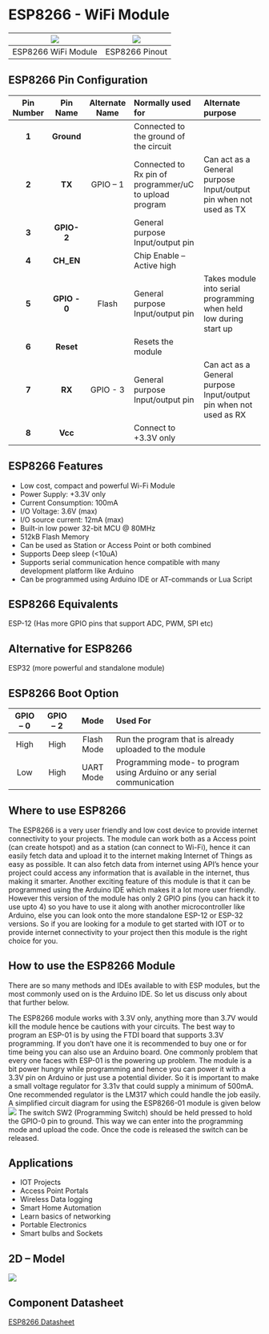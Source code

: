 # ESP8266  - WiFi Module
| ![](https://i.imgur.com/WyJpwaA.jpg) | ![](https://i.imgur.com/BQslUHb.png) |
| :---: | :---: |
| ESP8266 WiFi Module | ESP8266 Pinout |

## ESP8266 Pin Configuration
| Pin Number | Pin Name | Alternate Name | Normally used for | Alternate purpose |
| :---: | :---: | :---: | :--- | :--- |
| **1** | **Ground** |   | Connected to the ground of the circuit |   |
| **2** | **TX** | GPIO – 1 | Connected to Rx pin of programmer/uC  to upload program | Can act as a General purpose Input/output pin when not used as TX |
| **3** | **GPIO-2** |   | General purpose Input/output pin |   |
| **4** | **CH_EN** |   | Chip Enable – Active high |   |
| **5** | **GPIO - 0** | Flash | General purpose Input/output pin | Takes module into serial programming when held low during start up |
| **6** | **Reset** |   | Resets the module |   |
| **7** | **RX** | GPIO - 3 | General purpose Input/output pin | Can act as a General purpose Input/output pin when not used as RX |
| **8** | **Vcc** |   | Connect to +3.3V only |   |

## ESP8266 Features
- Low cost, compact and powerful Wi-Fi Module
- Power Supply: +3.3V only
- Current Consumption: 100mA
- I/O Voltage:  3.6V (max)
- I/O source current: 12mA (max)
- Built-in low power 32-bit MCU @ 80MHz
- 512kB Flash Memory
- Can be used as Station or Access Point or both combined
- Supports Deep sleep (<10uA)
- Supports serial communication hence compatible with many development platform like Arduino
- Can be programmed using Arduino IDE or AT-commands or Lua Script

## ESP8266 Equivalents
ESP-12 (Has more GPIO pins that support ADC, PWM, SPI etc)

## Alternative for ESP8266
ESP32 (more powerful and standalone module)

## ESP8266 Boot Option
| GPIO – 0 | GPIO – 2 | Mode | Used For |
| :---: | :---: | :---: | :--- |
| High | High | Flash Mode | Run the program that is already uploaded to the module |
| Low | High | UART Mode | Programming mode- to program using Arduino or any serial communication |

## Where to use ESP8266
The ESP8266 is a very user friendly and low cost device to provide internet connectivity to your projects. The module can work both as a Access point (can create hotspot) and as a station (can connect to Wi-Fi), hence it can easily fetch data and upload it to the internet making Internet of Things as easy as possible. It can also fetch data from internet using API’s hence your project could access any information that is available in the internet, thus making it smarter. Another exciting feature of this module is that it can be programmed using the Arduino IDE which makes it a lot more user friendly. However this version of the module has only 2 GPIO pins (you can hack it to use upto 4) so you have to use it along with another microcontroller like Arduino, else you can look onto the more standalone ESP-12 or ESP-32 versions. So if you are looking for a module to get started with IOT or to provide internet connectivity to your project then this module is the right choice for you.

## How to use the ESP8266 Module
There are so many methods and IDEs available to with ESP modules, but the most commonly used on is the Arduino IDE. So let us discuss only about that further below.

The ESP8266 module works with 3.3V only, anything more than 3.7V would kill the module hence be cautions with your circuits. The best way to program an ESP-01 is by using the FTDI board that supports 3.3V programming. If you don’t have one it is recommended to buy one or for time being you can also use an Arduino board. One commonly problem that every one faces with ESP-01 is the powering up problem. The module is a bit power hungry while programming and hence you can power it with a 3.3V pin on Arduino or just use a potential divider. So it is important to make a small voltage regulator for 3.31v that could supply a minimum of 500mA. One recommended regulator is the LM317 which could handle the job easily. A simplified circuit diagram for using the ESP8266-01 module is given below
![](https://i.imgur.com/38si9Sk.png)
The switch SW2 (Programming Switch) should be held pressed to hold the GPIO-0 pin to ground. This way we can enter into the programming mode and upload the code. Once the code is released the switch can be released.

## Applications
- IOT Projects
- Access Point Portals
- Wireless Data logging
- Smart Home Automation
- Learn basics of networking
- Portable Electronics
- Smart bulbs and Sockets

## 2D – Model
![](https://i.imgur.com/43JhdjJ.png)

## Component Datasheet
[ESP8266 Datasheet](ESP8266.pdf)

